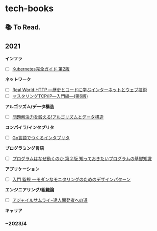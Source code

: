 # tech-books 

## 📚 To Read.
## 2021

**インフラ**
- [ ] [Kubernetes完全ガイド 第2版](https://www.amazon.co.jp/Kubernetes%E5%AE%8C%E5%85%A8%E3%82%AC%E3%82%A4%E3%83%89-%E7%AC%AC2%E7%89%88-Top-Gear-%E9%9D%92%E5%B1%B1/dp/4295009792)

**ネットワーク**
- [ ] [Real World HTTP ―歴史とコードに学ぶインターネットとウェブ技術](https://www.amazon.co.jp/Real-World-HTTP-%E2%80%95%E6%AD%B4%E5%8F%B2%E3%81%A8%E3%82%B3%E3%83%BC%E3%83%89%E3%81%AB%E5%AD%A6%E3%81%B6%E3%82%A4%E3%83%B3%E3%82%BF%E3%83%BC%E3%83%8D%E3%83%83%E3%83%88%E3%81%A8%E3%82%A6%E3%82%A7%E3%83%96%E6%8A%80%E8%A1%93-%E3%82%88%E3%81%97%E3%81%8D/dp/4873118042)
- [ ] [マスタリングTCP/IP―入門編―(第6版)](https://www.amazon.co.jp/%E3%83%9E%E3%82%B9%E3%82%BF%E3%83%AA%E3%83%B3%E3%82%B0TCP-IP%E2%80%95%E5%85%A5%E9%96%80%E7%B7%A8%E2%80%95-%E7%AC%AC6%E7%89%88-%E4%BA%95%E4%B8%8A-%E7%9B%B4%E4%B9%9F/dp/4274224473)

**アルゴリズム/データ構造**
- [ ] [問題解決力を鍛える!アルゴリズムとデータ構造](https://www.amazon.co.jp/%E5%95%8F%E9%A1%8C%E8%A7%A3%E6%B1%BA%E5%8A%9B%E3%82%92%E9%8D%9B%E3%81%88%E3%82%8B-%E3%82%A2%E3%83%AB%E3%82%B4%E3%83%AA%E3%82%BA%E3%83%A0%E3%81%A8%E3%83%87%E3%83%BC%E3%82%BF%E6%A7%8B%E9%80%A0-KS%E6%83%85%E5%A0%B1%E7%A7%91%E5%AD%A6%E5%B0%82%E9%96%80%E6%9B%B8-%E5%A4%A7%E6%A7%BB-%E5%85%BC%E8%B3%87/dp/4065128447)

**コンパイラ/インタプリタ**
- [ ] [Go言語でつくるインタプリタ](https://www.amazon.co.jp/Go%E8%A8%80%E8%AA%9E%E3%81%A7%E3%81%A4%E3%81%8F%E3%82%8B%E3%82%A4%E3%83%B3%E3%82%BF%E3%83%97%E3%83%AA%E3%82%BF-Thorsten-Ball/dp/4873118220)

**プログラミング言語**
- [ ] [プログラムはなぜ動くのか 第２版 知っておきたいプログラムの基礎知識](https://www.amazon.co.jp/%E3%83%97%E3%83%AD%E3%82%B0%E3%83%A9%E3%83%A0%E3%81%AF%E3%81%AA%E3%81%9C%E5%8B%95%E3%81%8F%E3%81%AE%E3%81%8B-%E7%AC%AC2%E7%89%88-%E7%9F%A5%E3%81%A3%E3%81%A6%E3%81%8A%E3%81%8D%E3%81%9F%E3%81%84%E3%83%97%E3%83%AD%E3%82%B0%E3%83%A9%E3%83%A0%E3%81%AE%E5%9F%BA%E7%A4%8E%E7%9F%A5%E8%AD%98-%E7%9F%A2%E6%B2%A2-%E4%B9%85%E9%9B%84-ebook/dp/B00HRN7VK0)

**アプリケーション**
- [ ] [入門 監視 ―モダンなモニタリングのためのデザインパターン](https://www.amazon.co.jp/%E5%85%A5%E9%96%80-%E7%9B%A3%E8%A6%96-%E2%80%95%E3%83%A2%E3%83%80%E3%83%B3%E3%81%AA%E3%83%A2%E3%83%8B%E3%82%BF%E3%83%AA%E3%83%B3%E3%82%B0%E3%81%AE%E3%81%9F%E3%82%81%E3%81%AE%E3%83%87%E3%82%B6%E3%82%A4%E3%83%B3%E3%83%91%E3%82%BF%E3%83%BC%E3%83%B3-Mike-Julian/dp/4873118646)

**エンジニアリング/組織論**
- [ ] [アジャイルサムライ−達人開発者への道](https://www.amazon.co.jp/%E3%82%A2%E3%82%B8%E3%83%A3%E3%82%A4%E3%83%AB%E3%82%B5%E3%83%A0%E3%83%A9%E3%82%A4%E2%88%92%E9%81%94%E4%BA%BA%E9%96%8B%E7%99%BA%E8%80%85%E3%81%B8%E3%81%AE%E9%81%93%E2%88%92-Jonathan-Rasmusson/dp/4274068560)

**キャリア**

### ~2023/4
